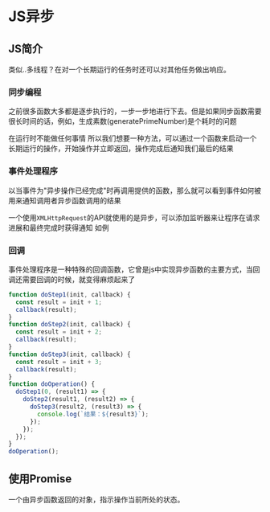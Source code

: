 # JS异步
## JS简介

类似..多线程？在对一个长期运行的任务时还可以对其他任务做出响应。

### 同步编程
之前很多函数大多都是逐步执行的，一步一步地进行下去。但是如果同步函数需要很长时间的话，例如，生成素数(generatePrimeNumber)是个耗时的问题

在运行时不能做任何事情
所以我们想要一种方法，可以通过一个函数来启动一个长期运行的操作，开始操作并立即返回，操作完成后通知我们最后的结果

### 事件处理程序

以当事件为"异步操作已经完成"时再调用提供的函数，那么就可以看到事件如何被用来通知调用者异步函数调用的结果

一个使用`XMLHttpRequest`的API就使用的是异步，可以添加监听器来让程序在请求进展和最终完成时获得通知
如例

### 回调
事件处理程序是一种特殊的回调函数，它曾是js中实现异步函数的主要方式，当回调还需要回调的时候，就变得麻烦起来了
~~~ js
function doStep1(init, callback) {
  const result = init + 1;
  callback(result);
}
function doStep2(init, callback) {
  const result = init + 2;
  callback(result);
}
function doStep3(init, callback) {
  const result = init + 3;
  callback(result);
}
function doOperation() {
  doStep1(0, (result1) => {
    doStep2(result1, (result2) => {
      doStep3(result2, (result3) => {
        console.log(`结果：${result3}`);
      });
    });
  });
}
doOperation();
~~~
## 使用Promise
一个由异步函数返回的对象，指示操作当前所处的状态。
